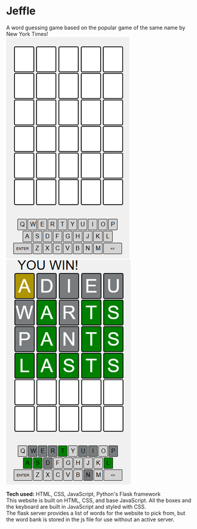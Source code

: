 
# Jeffle
A word guessing game based on the popular game of the same name by New York Times! <br />
![image](pictures/EmptyJeffle.png)
![image](pictures/WinJeffle.png)

**Tech used:** HTML, CSS, JavaScript, Python's Flask framework <br />
This website is built on HTML, CSS, and base JavaScript. All the boxes and the keyboard are built in JavaScript and styled with CSS. <br />
The flask server provides a list of words for the website to pick from, but the word bank is stored in the js file for use without an active server.
